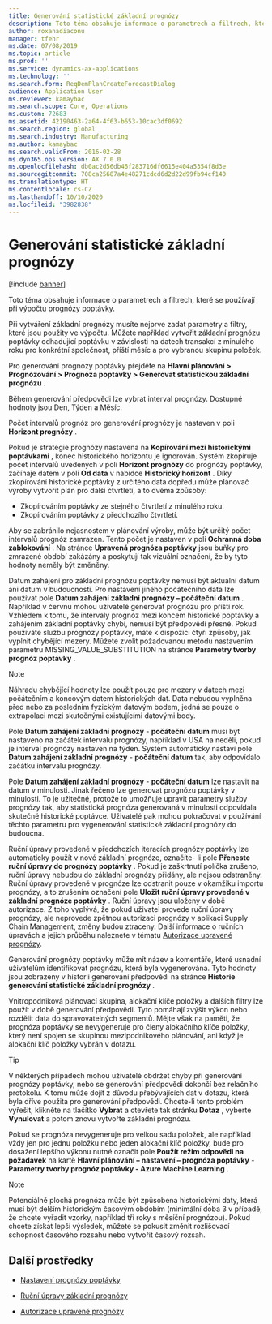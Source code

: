 ```yaml
---
title: Generování statistické základní prognózy
description: Toto téma obsahuje informace o parametrech a filtrech, které se používají při výpočtu prognózy poptávky.
author: roxanadiaconu
manager: tfehr
ms.date: 07/08/2019
ms.topic: article
ms.prod: ''
ms.service: dynamics-ax-applications
ms.technology: ''
ms.search.form: ReqDemPlanCreateForecastDialog
audience: Application User
ms.reviewer: kamaybac
ms.search.scope: Core, Operations
ms.custom: 72683
ms.assetid: 42190463-2a64-4f63-b653-10cac3df0692
ms.search.region: global
ms.search.industry: Manufacturing
ms.author: kamaybac
ms.search.validFrom: 2016-02-28
ms.dyn365.ops.version: AX 7.0.0
ms.openlocfilehash: db0ac2d56db46f283716df6615e404a5354f8d3e
ms.sourcegitcommit: 708ca25687a4e48271cdcd6d2d22d99fb94cf140
ms.translationtype: HT
ms.contentlocale: cs-CZ
ms.lasthandoff: 10/10/2020
ms.locfileid: "3982838"
---
```

# <a name="generate-a-statistical-baseline-forecast"></a>Generování statistické základní prognózy

[!include [banner](../includes/banner.md)]

Toto téma obsahuje informace o parametrech a filtrech, které se používají při výpočtu prognózy poptávky. 

Při vytváření základní prognózy musíte nejprve zadat parametry a filtry, které jsou použity ve výpočtu. Můžete například vytvořit základní prognózu poptávky odhadující poptávku v závislosti na datech transakcí z minulého roku pro konkrétní společnost, příští měsíc a pro vybranou skupinu položek. 

Pro generování prognózy poptávky přejděte na **Hlavní plánování &gt; Prognózování &gt; Prognóza poptávky &gt; Generovat statistickou základní prognózu** . 

Během generování předpovědi lze vybrat interval prognózy. Dostupné hodnoty jsou Den, Týden a Měsíc. 

Počet intervalů prognóz pro generování prognózy je nastaven v poli **Horizont prognózy** . 

Pokud je strategie prognózy nastavena na **Kopírování mezi historickými poptávkami** , konec historického horizontu je ignorován. Systém zkopíruje počet intervalů uvedených v poli **Horizont prognózy** do prognózy poptávky, začínaje datem v poli **Od data** v nabídce **Historický horizont** . Díky zkopírování historické poptávky z určitého data dopředu může plánovač výroby vytvořit plán pro další čtvrtletí, a to dvěma způsoby:

-   Zkopírováním poptávky ze stejného čtvrtletí z minulého roku.
-   Zkopírováním poptávky z předchozího čtvrtletí.

Aby se zabránilo nejasnostem v plánování výroby, může být určitý počet intervalů prognóz zamrazen. Tento počet je nastaven v poli **Ochranná doba zablokování** . Na stránce **Upravená prognóza poptávky** jsou buňky pro zmrazené období zakázány a poskytují tak vizuální označení, že by tyto hodnoty neměly být změněny. 

Datum zahájení pro základní prognózu poptávky nemusí být aktuální datum ani datum v budoucnosti. Pro nastavení jiného počátečního data lze používat pole **Datum zahájení základní prognózy – počáteční datum** . Například v červnu mohou uživatelé generovat prognózu pro příští rok. Vzhledem k tomu, že intervaly prognóz mezi koncem historické poptávky a zahájením základní poptávky chybí, nemusí být předpovědi přesné. Pokud používáte službu prognózy poptávky, máte k dispozici čtyři způsoby, jak vyplnit chybějící mezery. Můžete zvolit požadovanou metodu nastavením parametru MISSING\_VALUE\_SUBSTITUTION na stránce **Parametry tvorby prognóz poptávky** . 

> [!NOTE]
> Náhradu chybějící hodnoty lze použít pouze pro mezery v datech mezi počátečním a koncovým datem historických dat. Data nebudou vyplněna před nebo za posledním fyzickým datovým bodem, jedná se pouze o extrapolaci mezi skutečnými existujícími datovými body. 

Pole **Datum zahájení základní prognózy** - **počáteční datum** musí být nastaveno na začátek intervalu prognózy, například v USA na neděli, pokud je interval prognózy nastaven na týden. Systém automaticky nastaví pole **Datum zahájení základní prognózy** - **počáteční datum** tak, aby odpovídalo začátku intervalu prognózy. 

Pole **Datum zahájení základní prognózy** - **počáteční datum** lze nastavit na datum v minulosti. Jinak řečeno lze generovat prognózu poptávky v minulosti. To je užitečné, protože to umožňuje upravit parametry služby prognózy tak, aby statistická prognóza generovaná v minulosti odpovídala skutečné historické poptávce. Uživatelé pak mohou pokračovat v používání těchto parametru pro vygenerování statistické základní prognózy do budoucna. 

Ruční úpravy provedené v předchozích iteracích prognózy poptávky lze automaticky použít v nové základní prognóze, označíte- li pole **Přeneste ruční úpravy do prognózy poptávky** . Pokud je zaškrtnutí políčka zrušeno, ruční úpravy nebudou do základní prognózy přidány, ale nejsou odstraněny. Ruční úpravy provedené v prognóze lze odstranit pouze v okamžiku importu prognózy, a to zrušením označení pole **Uložit ruční úpravy provedené v základní prognóze poptávky** . Ruční úpravy jsou uloženy v době autorizace. Z toho vyplývá, že pokud uživatel provede ruční úpravy prognózy, ale neprovede zpětnou autorizaci prognózy v aplikaci Supply Chain Management, změny budou ztraceny. Další informace o ručních úpravách a jejich průběhu naleznete v tématu [Autorizace upravené prognózy](authorize-adjusted-forecast.md). 

Generování prognózy poptávky může mít název a komentáře, které usnadní uživatelům identifikovat prognózu, která byla vygenerována. Tyto hodnoty jsou zobrazeny v historii generování předpovědi na stránce **Historie generování statistické základní prognózy** . 

Vnitropodniková plánovací skupina, alokační klíče položky a dalších filtry lze použít v době generování předpovědi. Tyto pomáhají zvýšit výkon nebo rozdělit data do spravovatelných segmentů. Mějte však na paměti, že prognóza poptávky se nevygeneruje pro členy alokačního klíče položky, který není spojen se skupinou mezipodnikového plánování, ani když je alokační klíč položky vybrán v dotazu. 

> [!TIP]
> V některých případech mohou uživatelé obdržet chyby při generování prognózy poptávky, nebo se generování předpovědi dokončí bez relačního protokolu. K tomu může dojít z důvodu přebývajících dat v dotazu, která byla dříve použita pro generování předpovědi. Chcete-li tento problém vyřešit, klikněte na tlačítko **Vybrat** a otevřete tak stránku **Dotaz** , vyberte **Vynulovat** a potom znovu vytvořte základní prognózu. 

Pokud se prognóza nevygeneruje pro velkou sadu položek, ale například vždy jen pro jednu položku nebo jeden alokační klíč položky, bude pro dosažení lepšího výkonu nutné označit pole **Použít režim odpovědi na požadavek** na kartě **Hlavní plánování – nastavení – prognóza poptávky** - **Parametry tvorby prognóz poptávky - Azure Machine Learning** .

> [!NOTE]
> Potenciálně plochá prognóza může být způsobena historickými daty, která musí být delším historickým časovým obdobím (minimální doba 3 v případě, že chcete vyřadit vzorky, například tři roky s měsíční prognózou). Pokud chcete získat lepší výsledek, můžete se pokusit změnit rozlišovací schopnost časového rozsahu nebo vytvořit časový rozsah.

<a name="additional-resources"></a>Další prostředky
--------

- [Nastavení prognózy poptávky](demand-forecasting-setup.md)

- [Ruční úpravy základní prognózy](manual-adjustments-baseline-forecast.md)

- [Autorizace upravené prognózy](authorize-adjusted-forecast.md)
